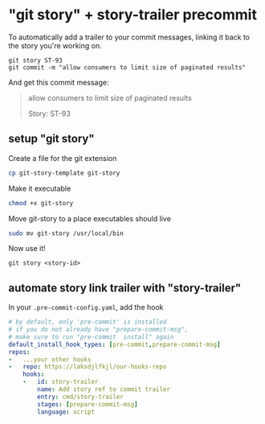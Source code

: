 # "git story" + story-trailer precommit

To automatically add a trailer to your commit messages, linking it back to the story you're working on.

```
git story ST-93
git commit -m "allow consumers to limit size of paginated results"
```

And get this commit message:

> allow consumers to limit size of paginated results
>
> Story: ST-93

## setup "git story"

Create a file for the git extension

```zsh
cp git-story-template git-story
```

Make it executable

```zsh
chmod +x git-story
```

Move git-story to a place executables should live

```zsh
sudo mv git-story /usr/local/bin
```

Now use it!
```
git story <story-id>
```

## automate story link trailer with "story-trailer"

In your `.pre-commit-config.yaml`, add the hook

```yaml
# by default, only 'pre-commit' is installed
# if you do not already have "prepare-commit-msg",
# make sure to run "pre-commit  install" again
default_install_hook_types: [pre-commit,prepare-commit-msg]
repos:
-   ...your other hooks
-   repo: https://laksdjlfkjl/our-hooks-repo
    hooks:
    -   id: story-trailer
        name: Add story ref to commit trailer
        entry: cmd/story-trailer
        stages: [prepare-commit-msg]
        language: script
```

